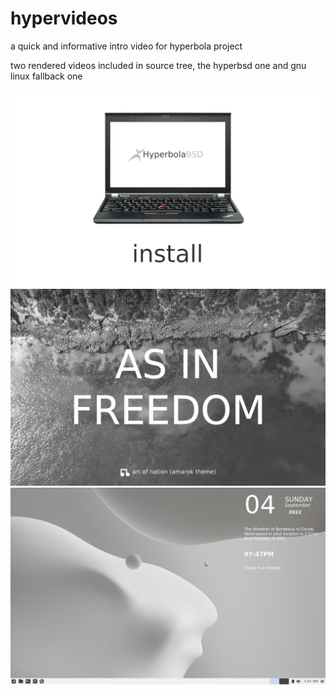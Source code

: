 # hypervideos

a quick and informative intro video for hyperbola project

two rendered videos included in source tree, the hyperbsd one and gnu linux fallback one

![sample](https://github.com/dikasetyaprayogi/hypervideos/blob/main/ss/screenshot1.jpg?raw=true)
![sample](https://github.com/dikasetyaprayogi/hypervideos/blob/main/ss/screenshot2.jpg?raw=true)
![sample](https://github.com/dikasetyaprayogi/hypervideos/blob/main/ss/screenshot3.png?raw=true)
